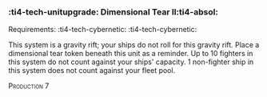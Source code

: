 ### :ti4-tech-unitupgrade: **Dimensional Tear II**:ti4-absol:

Requirements: :ti4-tech-cybernetic: :ti4-tech-cybernetic:

This system is a gravity rift; your ships do not roll for this gravity rift.
Place a dimensional tear token beneath this unit as a reminder.
Up to 10 fighters in this system do not count against your ships' capacity.
1 non-fighter ship in this system does not count against your fleet pool.

<span style="font-variant:small-caps;">Production</span> 7
